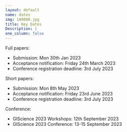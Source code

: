 ```yaml
---
layout: default
name: dates
img: 1A0080.jpg
title: Key Dates
Description: |
one_column: false
---
```


Full papers:

 - Submission: Mon 30th Jan 2023 
 - Acceptance notification: Friday 24th March 2023
 - Conference registration deadline: 3rd July 2023

Short papers:

 - Submission: Mon 8th May 2023
 - Acceptance notification: Friday 23rd June 2023
 - Conference registration deadline: 3rd July 2023
 
 
Conference:

 - GIScience 2023 Workshops: 12th September 2023
 - GIScience 2023 Conference: 13-15 September 2023
 

